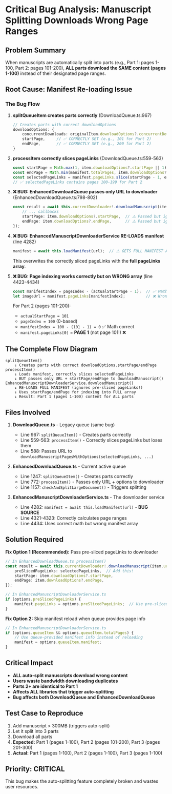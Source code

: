 # Critical Bug Analysis: Manuscript Splitting Downloads Wrong Page Ranges

## Problem Summary
When manuscripts are automatically split into parts (e.g., Part 1: pages 1-100, Part 2: pages 101-200), **ALL parts download the SAME content (pages 1-100)** instead of their designated page ranges.

## Root Cause: Manifest Re-loading Issue

### The Bug Flow

1. **splitQueueItem creates parts correctly** (DownloadQueue.ts:967)
   ```typescript
   // Creates parts with correct downloadOptions
   downloadOptions: {
       concurrentDownloads: originalItem.downloadOptions?.concurrentDownloads || 3,
       startPage,     // ✅ CORRECTLY SET (e.g., 101 for Part 2)
       endPage,       // ✅ CORRECTLY SET (e.g., 200 for Part 2)
   }
   ```

2. **processItem correctly slices pageLinks** (DownloadQueue.ts:559-563)
   ```typescript
   const startPage = Math.max(1, item.downloadOptions?.startPage || 1);
   const endPage = Math.min(manifest.totalPages, item.downloadOptions?.endPage || manifest.totalPages);
   const selectedPageLinks = manifest.pageLinks.slice(startPage - 1, endPage);
   // ✅ selectedPageLinks contains pages 100-199 for Part 2
   ```

3. **❌ BUG: EnhancedDownloadQueue passes only URL to downloader** (EnhancedDownloadQueue.ts:798-802)
   ```typescript
   const result = await this.currentDownloader!.downloadManuscript(item.url, {
       // ... callbacks
       startPage: item.downloadOptions?.startPage,  // ⚠️ Passed but ignored
       endPage: item.downloadOptions?.endPage,      // ⚠️ Passed but ignored
   });
   ```

4. **❌ BUG: EnhancedManuscriptDownloaderService RE-LOADS manifest** (line 4282)
   ```typescript
   manifest = await this.loadManifest(url);  // ⚠️ GETS FULL MANIFEST AGAIN!
   ```
   
   This overwrites the correctly sliced pageLinks with the **full pageLinks array**.

5. **❌ BUG: Page indexing works correctly but on WRONG array** (line 4423-4434)
   ```typescript
   const manifestIndex = pageIndex - (actualStartPage - 1);  // ✅ Math is correct
   let imageUrl = manifest.pageLinks[manifestIndex];         // ❌ Wrong array!
   ```
   
   For Part 2 (pages 101-200):
   - `actualStartPage = 101`
   - `pageIndex = 100` (0-based)
   - `manifestIndex = 100 - (101 - 1) = 0`  ✅ Math correct
   - `manifest.pageLinks[0]` = **PAGE 1** (not page 101!) ❌

## The Complete Flow Diagram

```
splitQueueItem() 
    ↓ Creates parts with correct downloadOptions.startPage/endPage
processItem() 
    ↓ Loads manifest, correctly slices selectedPageLinks
    ↓ BUT passes only URL + startPage/endPage to downloadManuscript()
EnhancedManuscriptDownloaderService.downloadManuscript()
    ↓ RE-LOADS FULL MANIFEST (ignores pre-sliced pageLinks!)
    ↓ Uses startPage/endPage for indexing into FULL array
    ↓ Result: Part 1 (pages 1-100) content for ALL parts
```

## Files Involved

1. **DownloadQueue.ts** - Legacy queue (same bug)
   - Line 967: `splitQueueItem()` - Creates parts correctly
   - Line 559-563: `processItem()` - Correctly slices pageLinks but loses them
   - Line 588: Passes URL to `downloadManuscriptPagesWithOptions(selectedPageLinks, ...)`

2. **EnhancedDownloadQueue.ts** - Current active queue
   - Line 1247: `splitQueueItem()` - Creates parts correctly  
   - Line 772: `processItem()` - Passes only URL + options to downloader
   - Line 1157: `checkAndSplitLargeDocument()` - Triggers splitting

3. **EnhancedManuscriptDownloaderService.ts** - The downloader service
   - Line 4282: `manifest = await this.loadManifest(url)` - **BUG SOURCE**
   - Line 4321-4323: Correctly calculates page ranges
   - Line 4434: Uses correct math but wrong manifest array

## Solution Required

**Fix Option 1 (Recommended):** Pass pre-sliced pageLinks to downloader
```typescript
// In EnhancedDownloadQueue.ts processItem()
const result = await this.currentDownloader!.downloadManuscript(item.url, {
    preSlicedPageLinks: selectedPageLinks,  // Add this!
    startPage: item.downloadOptions?.startPage,
    endPage: item.downloadOptions?.endPage,
});

// In EnhancedManuscriptDownloaderService.ts
if (options.preSlicedPageLinks) {
    manifest.pageLinks = options.preSlicedPageLinks;  // Use pre-sliced!
}
```

**Fix Option 2:** Skip manifest reload when queue provides page info
```typescript
// In EnhancedManuscriptDownloaderService.ts
if (options.queueItem && options.queueItem.totalPages) {
    // Use queue-provided manifest info instead of reloading
    manifest = options.queueItem.manifest; 
}
```

## Critical Impact

- **ALL auto-split manuscripts download wrong content**
- **Users waste bandwidth downloading duplicates** 
- **Parts 2+ are identical to Part 1**
- **Affects ALL libraries that trigger auto-splitting**
- **Bug affects both DownloadQueue and EnhancedDownloadQueue**

## Test Case to Reproduce

1. Add manuscript > 300MB (triggers auto-split)
2. Let it split into 3 parts 
3. Download all parts
4. **Expected:** Part 1 (pages 1-100), Part 2 (pages 101-200), Part 3 (pages 201-300)
5. **Actual:** Part 1 (pages 1-100), Part 2 (pages 1-100), Part 3 (pages 1-100)

## Priority: CRITICAL
This bug makes the auto-splitting feature completely broken and wastes user resources.